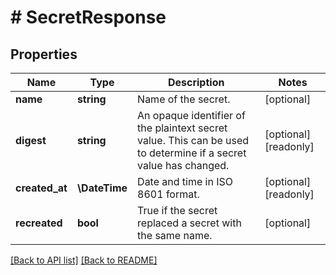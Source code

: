 # # SecretResponse

## Properties

Name | Type | Description | Notes
------------ | ------------- | ------------- | -------------
**name** | **string** | Name of the secret. | [optional] 
**digest** | **string** | An opaque identifier of the plaintext secret value. This can be used to determine if a secret value has changed. | [optional] [readonly] 
**created_at** | **\DateTime** | Date and time in ISO 8601 format. | [optional] [readonly] 
**recreated** | **bool** | True if the secret replaced a secret with the same name. | [optional] 


[[Back to API list]](../../README.md#endpoints) [[Back to README]](../../README.md)
